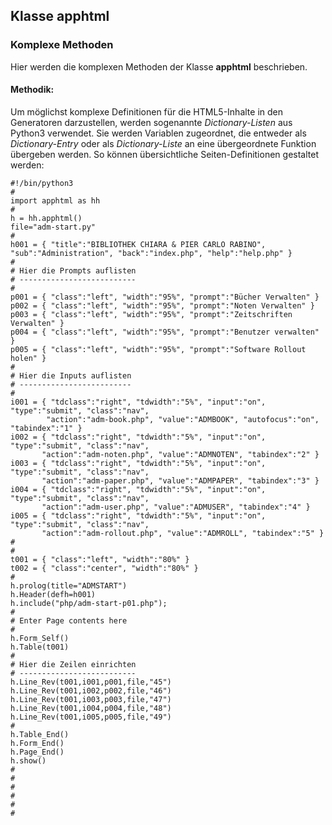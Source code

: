 ## Klasse apphtml
### Komplexe Methoden
  Hier werden die komplexen Methoden der Klasse __apphtml__ beschrieben.
#### Methodik:
  Um möglichst komplexe Definitionen für die HTML5-Inhalte in den Generatoren darzustellen, werden sogenannte *Dictionary-Listen* aus Python3 verwendet.
  Sie werden Variablen zugeordnet, die entweder als *Dictionary-Entry* oder als *Dictionary-Liste* an eine übergeordnete Funktion übergeben werden.
  So können übersichtliche Seiten-Definitionen gestaltet werden:
  
  ```
  #!/bin/python3
#
import apphtml as hh
#
h = hh.apphtml()
file="adm-start.py"
#
h001 = { "title":"BIBLIOTHEK CHIARA & PIER CARLO RABINO", "sub":"Administration", "back":"index.php", "help":"help.php" }
#
# Hier die Prompts auflisten
# --------------------------
#
p001 = { "class":"left", "width":"95%", "prompt":"Bücher Verwalten" }
p002 = { "class":"left", "width":"95%", "prompt":"Noten Verwalten" }
p003 = { "class":"left", "width":"95%", "prompt":"Zeitschriften Verwalten" }
p004 = { "class":"left", "width":"95%", "prompt":"Benutzer verwalten" }
p005 = { "class":"left", "width":"95%", "prompt":"Software Rollout holen" }
#
# Hier die Inputs auflisten
# -------------------------
#
i001 = { "tdclass":"right", "tdwidth":"5%", "input":"on", "type":"submit", "class":"nav", 
          "action":"adm-book.php", "value":"ADMBOOK", "autofocus":"on", "tabindex":"1" }
i002 = { "tdclass":"right", "tdwidth":"5%", "input":"on", "type":"submit", "class":"nav",
         "action":"adm-noten.php", "value":"ADMNOTEN", "tabindex":"2" }
i003 = { "tdclass":"right", "tdwidth":"5%", "input":"on", "type":"submit", "class":"nav",
         "action":"adm-paper.php", "value":"ADMPAPER", "tabindex":"3" }
i004 = { "tdclass":"right", "tdwidth":"5%", "input":"on", "type":"submit", "class":"nav",
         "action":"adm-user.php", "value":"ADMUSER", "tabindex":"4" }
i005 = { "tdclass":"right", "tdwidth":"5%", "input":"on", "type":"submit", "class":"nav",
         "action":"adm-rollout.php", "value":"ADMROLL", "tabindex":"5" }
#
#
t001 = { "class":"left", "width":"80%" }
t002 = { "class":"center", "width":"80%" }
#
h.prolog(title="ADMSTART")
h.Header(defh=h001)
h.include("php/adm-start-p01.php");
#
# Enter Page contents here
#
h.Form_Self()
h.Table(t001)
#
# Hier die Zeilen einrichten
# --------------------------
h.Line_Rev(t001,i001,p001,file,"45")
h.Line_Rev(t001,i002,p002,file,"46")
h.Line_Rev(t001,i003,p003,file,"47")
h.Line_Rev(t001,i004,p004,file,"48")
h.Line_Rev(t001,i005,p005,file,"49")
#
h.Table_End()
h.Form_End()
h.Page_End()
h.show()
#
#
#
#
#
#
```
